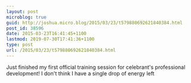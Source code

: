```yaml
---
layout: post
microblog: true
guid: http://joshua.micro.blog/2015/03/23/t579880692621840384.html
post_id: 38596
date: 2015-03-23T16:41:45+1100
lastmod: 2019-07-30T17:41:36+1100
type: post
url: /2015/03/23/t579880692621840384.html
---
```

Just finished my first official training session for celebrant's professional development! I don't think I have a single drop of energy left
